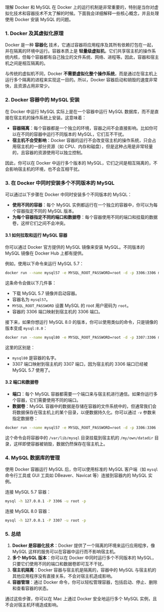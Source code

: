 理解 Docker 和 MySQL 在 Docker 上的运行机制是非常重要的，特别是当你对虚拟化技术和容器技术不太了解的时候。下面我会详细解释一些核心概念，并且处理使用 Docker 安装 MySQL 的问题。

### 1. **Docker 及其虚拟化原理**

Docker 是一种 **容器化** 技术，它通过容器将应用程序及其所有依赖打包在一起，并在隔离的环境中运行。容器本质上是 **轻量级虚拟机**，它们共享宿主机的操作系统内核，但每个容器都有自己独立的文件系统、网络、进程等。因此，容器和宿主机之间是相互隔离的。

与传统的虚拟机不同，Docker **不需要虚拟化整个操作系统**，而是通过在宿主机上运行多个隔离的进程来实现这一目的。所以，Docker 容器启动和销毁的速度非常快，且资源占用非常少。

### 2. **Docker 容器中的 MySQL 安装**

在 Docker 中运行 MySQL 实际上是在一个容器中运行 MySQL 数据库，而不是直接在宿主机的操作系统上安装。这意味着：

- **容器隔离**：每个容器都是一个独立的环境，容器之间不会直接影响。比如你可以在不同的容器中运行不同版本的 MySQL，它们互不干扰。
- **宿主机不会受影响**：Docker 容器的运行不会改变宿主机的操作系统，只会占用宿主机的一部分资源（如 CPU、内存和磁盘），但是这种占用是非常轻量的，且容器的资源使用可以独立控制。

因此，你可以在 Docker 中运行多个版本的 MySQL，它们之间是相互隔离的，不会影响宿主机的环境，也不会互相干扰。

### 3. **在 Docker 中同时安装多个不同版本的 MySQL**

可以通过以下步骤在 Docker 中同时安装多个不同版本的 MySQL：

- **使用不同的容器**：每个 MySQL 实例都运行在一个独立的容器中，你可以为每个容器指定不同的 MySQL 版本。
- **为每个容器指定不同的端口和数据卷**：每个容器使用不同的端口和挂载的数据卷，这样它们之间不会冲突。

#### 3.1 **如何拉取和运行 MySQL 容器**

你可以通过 Docker 官方提供的 MySQL 镜像来安装 MySQL。不同版本的 MySQL 镜像在 Docker Hub 上都有提供。

例如，使用以下命令来运行 MySQL 5.7：

```bash
docker run --name mysql57 -e MYSQL_ROOT_PASSWORD=root -d -p 3306:3306 mysql:5.7
```

这条命令会做以下几件事：
- 下载 MySQL 5.7 镜像并启动容器。
- 容器名为 `mysql57`。
- `MYSQL_ROOT_PASSWORD` 设置 MySQL 的 root 用户密码为 `root`。
- 容器的 3306 端口映射到宿主机的 3306 端口。

接下来，如果你想运行 MySQL 8.0 的版本，你可以使用类似的命令，只是镜像的版本变成 `mysql:8.0`：

```bash
docker run --name mysql80 -e MYSQL_ROOT_PASSWORD=root -d -p 3307:3306 mysql:8.0
```

这里的区别是：
- `mysql80` 是容器的名字。
- 3307 端口映射到宿主机的 3307 端口，因为宿主机的 3306 端口已经被 MySQL 5.7 使用了。

#### 3.2 **端口和数据卷**

- **端口**：每个 MySQL 容器都需要一个端口来与宿主机进行通信。如果你运行多个容器，它们需要使用不同的端口。
- **数据卷**：MySQL 容器中的数据是存储在容器的文件系统中的，但通常我们会将数据保存在宿主机上的某个目录，以便数据持久化。你可以通过 `-v` 参数来指定数据卷：

```bash
docker run --name mysql57 -e MYSQL_ROOT_PASSWORD=root -d -p 3306:3306 -v /my/own/datadir:/var/lib/mysql mysql:5.7
```

这个命令会将容器中的 `/var/lib/mysql` 目录挂载到宿主机的 `/my/own/datadir` 目录，这样即使容器被销毁，数据仍然保存在宿主机上。

### 4. **MySQL 数据库的管理**

使用 Docker 容器运行 MySQL 后，你可以使用标准的 MySQL 客户端（如 `mysql` 命令行工具或 GUI 工具如 DBeaver、Navicat 等）连接到容器内的 MySQL 实例。

连接 MySQL 5.7 容器：

```bash
mysql -h 127.0.0.1 -P 3306 -u root -p
```

连接 MySQL 8.0 容器：

```bash
mysql -h 127.0.0.1 -P 3307 -u root -p
```

### 5. **总结**

1. **Docker 是容器化技术**：Docker 提供了一个隔离的环境来运行应用程序，像 MySQL 这样的服务可以在容器中运行而不影响宿主机。
2. **多个 MySQL 版本**：你可以在 Docker 中同时运行多个不同版本的 MySQL，只要它们使用不同的端口和数据卷即可互不干扰。
3. **宿主机隔离**：Docker 容器与宿主机是隔离的，容器中的 MySQL 与宿主机的其他应用程序没有直接关系，不会对宿主机造成影响。
4. **容器管理**：通过 Docker 命令，你可以轻松管理容器，包括启动、停止、删除和查看容器的状态。

通过这些步骤，你可以在 Mac 上通过 Docker 安全地运行多个 MySQL 实例，且不会对宿主机环境造成影响。